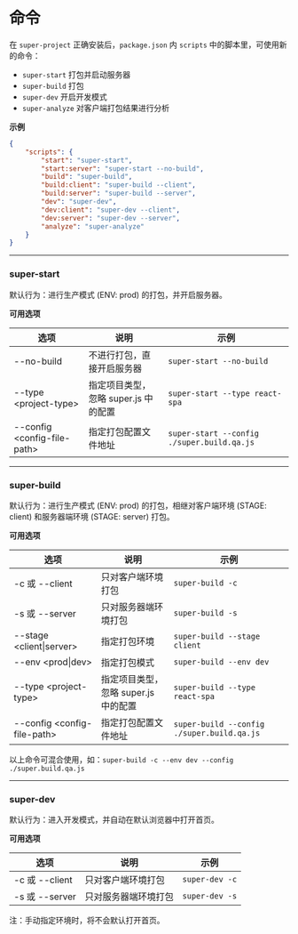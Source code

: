 # 命令

在 `super-project` 正确安装后，`package.json` 内 `scripts` 中的脚本里，可使用新的命令：

- `super-start` 打包并启动服务器
- `super-build` 打包
- `super-dev` 开启开发模式
- `super-analyze` 对客户端打包结果进行分析

**示例**

```json
{
    "scripts": {
        "start": "super-start",
        "start:server": "super-start --no-build",
        "build": "super-build",
        "build:client": "super-build --client",
        "build:server": "super-build --server",
        "dev": "super-dev",
        "dev:client": "super-dev --client",
        "dev:server": "super-dev --server",
        "analyze": "super-analyze"
    }
}
```

---

### super-start

默认行为：进行生产模式 (ENV: prod) 的打包，并开启服务器。

**可用选项**

| 选项 | 说明 | 示例 |
|-|-|-|
| --no-build | 不进行打包，直接开启服务器 | `super-start --no-build` |
| --type \<project-type> | 指定项目类型，忽略 super.js 中的配置 | `super-start --type react-spa` |
| --config \<config-file-path> | 指定打包配置文件地址 | `super-start --config ./super.build.qa.js` |

---

### super-build

默认行为：进行生产模式 (ENV: prod) 的打包，相继对客户端环境 (STAGE: client) 和服务器端环境 (STAGE: server) 打包。

**可用选项**

| 选项 | 说明 | 示例 |
|-|-|-|
| -c 或 --client | 只对客户端环境打包 | `super-build -c` |
| -s 或 --server | 只对服务器端环境打包 | `super-build -s` |
| --stage \<client\|server\> | 指定打包环境 | `super-build --stage client` |
| --env \<prod\|dev\> | 指定打包模式 | `super-build --env dev` |
| --type \<project-type> | 指定项目类型，忽略 super.js 中的配置 | `super-build --type react-spa` |
| --config \<config-file-path> | 指定打包配置文件地址 | `super-build --config ./super.build.qa.js` |

以上命令可混合使用，如：`super-build -c --env dev --config ./super.build.qa.js`

---

### super-dev

默认行为：进入开发模式，并自动在默认浏览器中打开首页。

**可用选项**

| 选项 | 说明 | 示例 |
|-|-|-|
| -c 或 --client | 只对客户端环境打包 | `super-dev -c` |
| -s 或 --server | 只对服务器端环境打包 | `super-dev -s` |

注：手动指定环境时，将不会默认打开首页。
